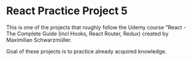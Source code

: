 # React Practice Project 5

This is one of the projects that roughly follow the Udemy course "React - The Complete Guide (incl Hooks, React Router, Redux) created by Maximilian Schwarzmüller.

Goal of these projects is to practice already acquired knowledge.
